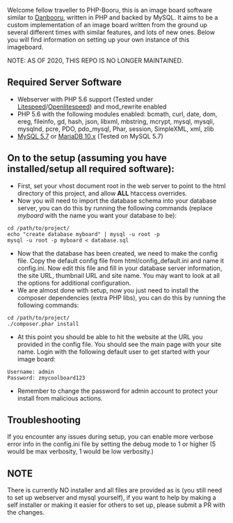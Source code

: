 Welcome fellow traveller to PHP-Booru, this is an image board software similar to [Danbooru](https://danbooru.donmai.us/), written in PHP and backed by MySQL. It aims to be a custom implementation of an image board written from the ground up several different times with similar features, and lots of new ones.
Below you will find information on setting up your own instance of this imageboard.

NOTE: AS OF 2020, THIS REPO IS NO LONGER MAINTAINED.

## Required Server Software

- Webserver with PHP 5.6 support (Tested under [Litespeed](https://www.litespeedtech.com/products/litespeed-web-server)/[Openlitespeed](https://www.litespeedtech.com/open-source/openlitespeed)) and mod_rewrite enabled
- PHP 5.6 with the following modules enabled: bcmath, curl, date, dom, ereg, fileinfo, gd, hash, json, libxml, mbstring, mcrypt, mysql, mysqli, mysqlnd, pcre, PDO, pdo_mysql, Phar, session, SimpleXML, xml, zlib
- [MySQL 5.7](https://dev.mysql.com/downloads/mysql/) or [MariaDB 10.x](https://mariadb.org/download/) (Tested on MySQL 5.7)

## On to the setup (assuming you have installed/setup all required software):

- First, set your vhost document root in the web server to point to the html directory of this project, and allow **ALL** htaccess overrides.
- Now you will need to import the database schema into your database server, you can do this by running the following commands (replace *myboard* with the name you want your database to be):

```
cd /path/to/project/
echo "create database myboard" | mysql -u root -p
mysql -u root -p myboard < database.sql
```
- Now that the database has been created, we need to make the config file. Copy the default config file from html/config_default.ini and name it config.ini. Now edit this file and fill in your database server information, the site URL, thumbnail URL and site name. You may want to look at all the options for additional configuration.
- We are almost done with setup, now you just need to install the composer dependencies (extra PHP libs), you can do this by running the following commands:

```
cd /path/to/project/
./composer.phar install
```
- At this point you should be able to hit the website at the URL you provided in the config file. You should see the main page with your site name. Login with the following default user to get started with your image board:

```
Username: admin
Password: zmycoolboard123
```
- Remember to change the password for admin account to protect your install from malicious actions.


## Troubleshooting

If you encounter any issues during setup, you can enable more verbose error info in the config.ini file by setting the debug mode to 1 or higher (5 would be max verbosity, 1 would be low verbosity.)

## NOTE

There is currently NO installer and all files are provided as is (you still need to set up webserver and mysql yourself), if you want to help by making a self installer or making it easier for others to set up, please submit a PR with the changes.
